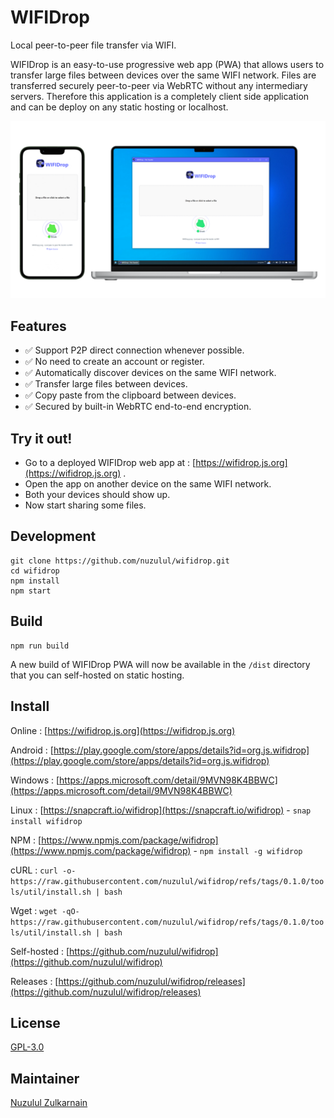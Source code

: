 # WIFIDrop

Local peer-to-peer file transfer via WIFI.

WIFIDrop is an easy-to-use progressive web app (PWA) that allows users to transfer large files between devices over the same WIFI network. Files are transferred securely peer-to-peer via WebRTC without any intermediary servers. Therefore this application is a completely client side application and can be deploy on any static hosting or localhost.

![WIFIDrop](screenshot.png)

## Features

* ✅ Support P2P direct connection whenever possible.
* ✅ No need to create an account or register.
* ✅ Automatically discover devices on the same WIFI network.
* ✅ Transfer large files between devices.
* ✅ Copy paste from the clipboard between devices.
* ✅ Secured by built-in WebRTC end-to-end encryption.

## Try it out!

* Go to a deployed WIFIDrop web app at : [https://wifidrop.js.org](https://wifidrop.js.org) .
* Open the app on another device on the same WIFI network.
* Both your devices should show up.
* Now start sharing some files.

## Development

```
git clone https://github.com/nuzulul/wifidrop.git
cd wifidrop
npm install
npm start
```

## Build

```
npm run build
```

A new build of WIFIDrop PWA will now be available in the `/dist` directory that you can self-hosted on static hosting.

## Install

Online : [https://wifidrop.js.org](https://wifidrop.js.org)

Android : [https://play.google.com/store/apps/details?id=org.js.wifidrop](https://play.google.com/store/apps/details?id=org.js.wifidrop)

Windows : [https://apps.microsoft.com/detail/9MVN98K4BBWC](https://apps.microsoft.com/detail/9MVN98K4BBWC)

Linux : [https://snapcraft.io/wifidrop](https://snapcraft.io/wifidrop) - `snap install wifidrop`

NPM : [https://www.npmjs.com/package/wifidrop](https://www.npmjs.com/package/wifidrop) - `npm install -g wifidrop`

cURL : `curl -o- https://raw.githubusercontent.com/nuzulul/wifidrop/refs/tags/0.1.0/tools/util/install.sh | bash`

Wget : `wget -qO- https://raw.githubusercontent.com/nuzulul/wifidrop/refs/tags/0.1.0/tools/util/install.sh | bash`

Self-hosted : [https://github.com/nuzulul/wifidrop](https://github.com/nuzulul/wifidrop)

Releases : [https://github.com/nuzulul/wifidrop/releases](https://github.com/nuzulul/wifidrop/releases)

## License

[GPL-3.0](https://github.com/nuzulul/wifidrop/blob/main/LICENSE)

## Maintainer

[Nuzulul Zulkarnain](https://github.com/nuzulul)